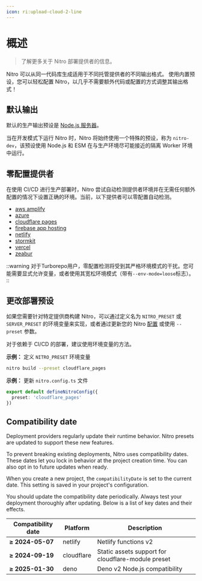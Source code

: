 ```yaml
---
icon: ri:upload-cloud-2-line
---
```


# 概述

> 了解更多关于 Nitro 部署提供者的信息。

Nitro 可以从同一代码库生成适用于不同托管提供者的不同输出格式。
使用内置预设，您可以轻松配置 Nitro，以几乎不需要额外代码或配置的方式调整其输出格式！

## 默认输出

默认的生产输出预设是 [Node.js 服务器](/deploy/node)。

当在开发模式下运行 Nitro 时，Nitro 将始终使用一个特殊的预设，称为 `nitro-dev`，该预设使用 Node.js 和 ESM 在与生产环境尽可能接近的隔离 Worker 环境中运行。

## 零配置提供者

在使用 CI/CD 进行生产部署时，Nitro 尝试自动检测提供者环境并在无需任何额外配置的情况下设置正确的环境。当前，以下提供者可以零配置自动检测。

- [aws amplify](/deploy/providers/aws-amplify)
- [azure](/deploy/providers/azure)
- [cloudflare pages](/deploy/providers/cloudflare#cloudflare-pages)
- [firebase app hosting](/deploy/providers/firebase#firebase-app-hosting)
- [netlify](/deploy/providers/netlify)
- [stormkit](/deploy/providers/stormkit)
- [vercel](/deploy/providers/vercel)
- [zeabur](/deploy/providers/zeabur)

::warning
对于Turborepo用户，零配置检测将受到其严格环境模式的干扰。您可能需要显式允许变量，或者使用其宽松环境模式（带有`--env-mode=loose`标志）。
::

## 更改部署预设

如果您需要针对特定提供商构建 Nitro，可以通过定义名为 `NITRO_PRESET` 或 `SERVER_PRESET` 的环境变量来实现，或者通过更新您的 Nitro [配置](/guide/configuration) 或使用 `--preset` 参数。

对于依赖于 CI/CD 的部署，建议使用环境变量的方法。

**示例：** 定义 `NITRO_PRESET` 环境变量
```bash
nitro build --preset cloudflare_pages
```

**示例：** 更新 `nitro.config.ts` 文件

```ts
export default defineNitroConfig({
  preset: 'cloudflare_pages'
})
```

## Compatibility date

Deployment providers regularly update their runtime behavior. Nitro presets are updated to support these new features.

To prevent breaking existing deployments, Nitro uses compatibility dates. These dates let you lock in behavior at the project creation time. You can also opt in to future updates when ready.

When you create a new project, the `compatibilityDate` is set to the current date. This setting is saved in your project's configuration.

You should update the compatibility date periodically. Always test your deployment thoroughly after updating. Below is a list of key dates and their effects.

<!-- automd:compatDate -->

| Compatibility date | Platform | Description |
|------|----------|-------------|
| **≥ 2024-05-07** | netlify | Netlify functions v2 |
| **≥ 2024-09-19** | cloudflare | Static assets support for cloudflare-module preset |
| **≥ 2025-01-30** | deno | Deno v2 Node.js compatibility |

<!-- /automd -->
